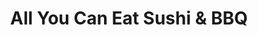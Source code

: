 ---
layout: place
title: All You Can Eat Sushi & BBQ
permalink: /california/los-angeles/all-you-can-eat-sushi-bbq.html
stateAbbr: CA
stateName: California
cityName: Los Angeles
seo:
  type: restaurant
  links: http://www.sushinbbq.com/
place_id: ChIJpzvmKPy5woARsHjQlWfEbZs
photos:
  - name: >-
      places/ChIJpzvmKPy5woARsHjQlWfEbZs/photos/AeeoHcK3TiyyKfgd0JYVn6Ovz1wGDYJOMjuSvVmJLtnaWdwl-wyLZzRH-KKxBwQn44jZ-j_tevJh8_hgHz6GP6TFkCBkvo3WFMqDAjyddxlnO1SuNWf8cF3I3XRA2nUi1FHquB7Ek-jEg63FbXs6X1hGoLzd8vhHjQ-HLzgD7W7p5caQulJW7-IkcPrtyvIEBH9EA3JKS4VGR_o6Ec9kjBZnrV3of6DaIysRieWKwWF2QKuzImiUjkY9E5w1av4mFdAQ9v3SH6BqnRXfjHpscHvF_Fl9L3qNM6MzR7QxPUiXeP2Iyg
    widthPx: 960
    heightPx: 720
    authorAttributions:
      - displayName: All You Can Eat Sushi & BBQ
        uri: https://maps.google.com/maps/contrib/100601506712899545551
        photoUri: >-
          https://lh3.googleusercontent.com/a/ACg8ocKw5CCGL-UuYgT6h3P9aZeS3CGnW-miytE-JuxhX6nHSkAFCA=s100-p-k-no-mo
    flagContentUri: >-
      https://www.google.com/local/imagery/report/?cb_client=maps_api_places.places_api&image_key=!1e10!2sAF1QipOExVwaAbGsBvPFbe5evvsgEWFZXmlA9OJeRpg5&hl=en-US
    googleMapsUri: >-
      https://www.google.com/maps/place//data=!3m4!1e2!3m2!1sAF1QipOExVwaAbGsBvPFbe5evvsgEWFZXmlA9OJeRpg5!2e10!4m2!3m1!1s0x80c2b9fc28e63ba7:0x9b6dc46795d078b0
  - name: >-
      places/ChIJpzvmKPy5woARsHjQlWfEbZs/photos/AeeoHcJVaHhncOdi69SPBnZiDz8-ON1pJtU1fTRXCQqK62T6XeqCd0GBuFFjoEENrbTE26JXJzHLgFxFplBa88n2iAH27t5wCF3RA9xZz_oB6k-u6GFY-CSsWLxmlZF-ZVXakh74GiBQa_F5KCDV4eeEG-O_2XKRM5phil_GRYh8S_cL4U3O9-Q2Q1vK_BdHPzvinomXV8hifiJDUjPT1bpFjUqqxOg8fNzZ8naPGfwcF1FtKOazwPZBWv56JdaiUp52gnhaLiR4BJpWJa63K3V-tn6h22xnpNS9Sg5eTQcrnNFSvQ
    widthPx: 1441
    heightPx: 961
    authorAttributions:
      - displayName: All You Can Eat Sushi & BBQ
        uri: https://maps.google.com/maps/contrib/100601506712899545551
        photoUri: >-
          https://lh3.googleusercontent.com/a/ACg8ocKw5CCGL-UuYgT6h3P9aZeS3CGnW-miytE-JuxhX6nHSkAFCA=s100-p-k-no-mo
    flagContentUri: >-
      https://www.google.com/local/imagery/report/?cb_client=maps_api_places.places_api&image_key=!1e10!2sAF1QipPqqbwfiBNkJ7XUWVkToA6lEyODuaH-nM5XRDIQ&hl=en-US
    googleMapsUri: >-
      https://www.google.com/maps/place//data=!3m4!1e2!3m2!1sAF1QipPqqbwfiBNkJ7XUWVkToA6lEyODuaH-nM5XRDIQ!2e10!4m2!3m1!1s0x80c2b9fc28e63ba7:0x9b6dc46795d078b0
  - name: >-
      places/ChIJpzvmKPy5woARsHjQlWfEbZs/photos/AeeoHcKHOkpa9usxhXXBZSVekKs1V0XF9qIG3m0Da8hMcZf3Lz_4T53dUEKPsvxVI6JZrUfGuhqBG7wJOqNqD6siisdQRoLV-Oh7JBlhUDCDjzBwWPoKUDnkGqKEiTuEDokm-P1a48j9Xjp3CQGj0GIXGE_IH7a62O45OP7imb7h5FNtbIg7w-uoUflSBVc9DKbpDWtroDzq84NGW5bgW1JTnf050-wwlh1iSyOjHIjERr5skUEkBNuSzMBdkGF4kHEgTWJ9QEcuG9wZcAi6XOoJr39mqUKBt0IloTU17Xvw6aC4zeay19kl8yUQPQwI6OtF9RHWSpJpiVINJ8Nv6iDxi1d-CMaJ26pyZ1mhWBGk9HBhWZbdAIJ_iEpHgMjBHccOTXLroV1QAk4B3p9wnA7tOAUGcLlC2SCdnipb9DEvrnplnQ
    widthPx: 3024
    heightPx: 4032
    authorAttributions:
      - displayName: Shanelle S
        uri: https://maps.google.com/maps/contrib/105853218368004682403
        photoUri: >-
          https://lh3.googleusercontent.com/a-/ALV-UjUUbP0i_x-bGrMsR_tyYd_9JDDyHbkLR988uT7I8cyuK_slYZo=s100-p-k-no-mo
    flagContentUri: >-
      https://www.google.com/local/imagery/report/?cb_client=maps_api_places.places_api&image_key=!1e10!2sCIHM0ogKEICAgIDT84eOGQ&hl=en-US
    googleMapsUri: >-
      https://www.google.com/maps/place//data=!3m4!1e2!3m2!1sCIHM0ogKEICAgIDT84eOGQ!2e10!4m2!3m1!1s0x80c2b9fc28e63ba7:0x9b6dc46795d078b0
  - name: >-
      places/ChIJpzvmKPy5woARsHjQlWfEbZs/photos/AeeoHcLvvfHWl9ZVCq5Q1ZixrOUCdSfEpHtrwX06Wm75SWQ0mahekqUCaYfwCf74I5JutWnB6T96pKhc9aerMWt7jXdWXc_kDHQGHmF7qOxEbi1YTnvqoDHN97m-KCQNEt_c_5HhkVJntsZlZfZWmnDy-HMZ2rfG7ysTixG5-_ZvqiHtU7GNdy80skmZRQSuDDEwwtFXN0PH8PWKYHRqb4U4X4VW0Jc-rKxkOD2A49nvmZcDACDFi-T905PE3_F40ciBubz1bS6cHe4QTcA4elDzoUOrhnNugY3WpaqmXE_Q6-H6efShp6V0YSUR5TNYrqQ7mxkpLkC_aRLrXaOxrDEYYhPdMhILZKM6sqnNVTAl-RUUJRMvYdSM401AbeLsvGFv4jdiipH4VBv58aIdxIRe6BcAuSTTP6coWgUSRvEybPT89Q
    widthPx: 4032
    heightPx: 3024
    authorAttributions:
      - displayName: John & Cherise Turner
        uri: https://maps.google.com/maps/contrib/113741189442845931477
        photoUri: >-
          https://lh3.googleusercontent.com/a/ACg8ocKm9QqXDh8MDd2KZW8R3HsQxlKtuT5Plk9P6BoakrbVQQAKEw=s100-p-k-no-mo
    flagContentUri: >-
      https://www.google.com/local/imagery/report/?cb_client=maps_api_places.places_api&image_key=!1e10!2sCIHM0ogKEICAgMDg-92fRA&hl=en-US
    googleMapsUri: >-
      https://www.google.com/maps/place//data=!3m4!1e2!3m2!1sCIHM0ogKEICAgMDg-92fRA!2e10!4m2!3m1!1s0x80c2b9fc28e63ba7:0x9b6dc46795d078b0
  - name: >-
      places/ChIJpzvmKPy5woARsHjQlWfEbZs/photos/AeeoHcJLiQ121iJU24Zd-5s3KIpMPjVevZ7SRAXQC0M7awv-4W4dfRe1mI-FjQsSGs9modlt5Rd4wFmQkr1-KwEsCV-VA9HuuFpV8mWGCgo2A08cp5G6Lu69cLf8IZ0EPJoMD3GQeUWO9Me8rP45WFHuFi6nBUjSjqsS6R1zcRs6TNV-ug6esfsqAPBZgD-YuSAcfT9LvAu6J3xc8_NWzVMgODSMjl__BjXHaoimzBDpRSmCN3x7owNRrQJNOC0hCQCSMSvwBV9Vq-XnA_-AoB89xKT_CRoPi1J2XUyp2jKc3DfKrLyPKr2n6Ea2DC_StYqXKaWjymAQ4FdDuYjEmqjSfx4hG7ZR6dyc8zTWTG_jKEMX_vjEgOmxT7KM7dxdkhXs_PVgfXVLsor16JMSkMNwf7bBwPbY7mS1wXNREuZxiOdkkA
    widthPx: 4000
    heightPx: 1800
    authorAttributions:
      - displayName: bego afonso
        uri: https://maps.google.com/maps/contrib/103630816994099455859
        photoUri: >-
          https://lh3.googleusercontent.com/a-/ALV-UjWx7Kv0OJz1f9PFhX8-4-IuijS9JRl2JamirqgGoytqveNMzKQc=s100-p-k-no-mo
    flagContentUri: >-
      https://www.google.com/local/imagery/report/?cb_client=maps_api_places.places_api&image_key=!1e10!2sCIHM0ogKEICAgMDIj8abPw&hl=en-US
    googleMapsUri: >-
      https://www.google.com/maps/place//data=!3m4!1e2!3m2!1sCIHM0ogKEICAgMDIj8abPw!2e10!4m2!3m1!1s0x80c2b9fc28e63ba7:0x9b6dc46795d078b0
  - name: >-
      places/ChIJpzvmKPy5woARsHjQlWfEbZs/photos/AeeoHcIOUGSVP275mHzqVbFemZZ4ZFkoirz0eL9A0amMWl8qFo6SgCbPAD8Lz1-SRfwV1g0MAgrjTE8GzLpWADOcUEj0QG_GYEM_HFQYPqCt_uHJne6X1LzgUpAxPyK9oQ4pH-EUFIE2ukTVBAievUWijZiPjDyAxdUYYEgQI8yoVytn5HkVcWnqwNDS48sTo0QSPNTrkDOGt7vAOd71c8inWtfDhYMNgLIPl7n0S22_xA073Gk174v93KUzs_r0wjQXqHaU08GKgpNZdceekWb04rdQ7RfHgwdclp4xVAr8K1slWCVaqHtzCx3Iqq7z_iH-NmuqO20GnUUDwwnHuWdiO3RKguXOudIYH8RI5WcvtRLtPRX6LSkroioJmNgaLDeorQ6r7mdORoyUGC7PaMYWTabNQD1sx7FF4ucqppa0I3IrsVc
    widthPx: 3600
    heightPx: 4800
    authorAttributions:
      - displayName: Yoni Usiel Diaz
        uri: https://maps.google.com/maps/contrib/102410517435519603995
        photoUri: >-
          https://lh3.googleusercontent.com/a-/ALV-UjWwGsNsd99M3lqPecCAcu9lr36xhqV2kODlVuPcXc4vywPNP4D2=s100-p-k-no-mo
    flagContentUri: >-
      https://www.google.com/local/imagery/report/?cb_client=maps_api_places.places_api&image_key=!1e10!2sCIHM0ogKEICAgID7oa-F8gE&hl=en-US
    googleMapsUri: >-
      https://www.google.com/maps/place//data=!3m4!1e2!3m2!1sCIHM0ogKEICAgID7oa-F8gE!2e10!4m2!3m1!1s0x80c2b9fc28e63ba7:0x9b6dc46795d078b0
  - name: >-
      places/ChIJpzvmKPy5woARsHjQlWfEbZs/photos/AeeoHcJttOqfhKpjScImLAx5KjJQkZn1a-ZaNWtDnWarfXR7gjCy4yQjuOu54EZ7zNT7pWTIFEPDRcEZGpDPPOQO_OhaxGYouCAppPF6e5GTFZBT7bYBuly1FvJbXnD2_y4XII6Um7ZTVHqpuOlE2-iaw8IgUvy9vT2ig7TVS5y1CBX8VzDPRsvDeAzgcv1xeVZEYFY0mBuxHyj0uwmFC66_AZfvltDtseW4z97x1JpLyBnE5q-VyI9TUUNH-AybEf0MInPim59-trC3HlQ_kkgBSWK-1V3yj5iNz0w9ms-F9rmuBwujwG-Ydfcttf_b-yA_FG2Z3dfH6yfJp8XaqaL0tEVBuJbtMzO3gbshm4mTgCnOpDDi1ogzKFkkI9jBwOqHQnZMxyqFoMcdCl7d1BQnw0dKHZbm7OKDFrFoHobjZK7_pg
    widthPx: 2495
    heightPx: 3000
    authorAttributions:
      - displayName: sydney wen
        uri: https://maps.google.com/maps/contrib/104028813867380735269
        photoUri: >-
          https://lh3.googleusercontent.com/a-/ALV-UjVP-VdJOLLtV50q94KEd5NUR13lDrjzxEio3LD8GAxXtgQNUZy4=s100-p-k-no-mo
    flagContentUri: >-
      https://www.google.com/local/imagery/report/?cb_client=maps_api_places.places_api&image_key=!1e10!2sCIHM0ogKEICAgIDLq_CGGA&hl=en-US
    googleMapsUri: >-
      https://www.google.com/maps/place//data=!3m4!1e2!3m2!1sCIHM0ogKEICAgIDLq_CGGA!2e10!4m2!3m1!1s0x80c2b9fc28e63ba7:0x9b6dc46795d078b0
  - name: >-
      places/ChIJpzvmKPy5woARsHjQlWfEbZs/photos/AeeoHcKT7LA6c6la5GDDGsAZ7tQewB9s5dl7qzlaIcwH8ikjIB_9bKg-bk00o8OZD3vrmk5OggvpO5Pc2PI5-x8z3E7TCDH3HGPp2r9Wlc3DkXFcW8-srR5gbwh2xkrS3ztrJtX4r6QlqykWpqaIRIvATm0c88godMEr-UK5ogMGjvdkDbjw6cq18MszKUqav_mhYclmBBlN4I9o-uzDenRgQn5dGY-K_ZyuFJ4xm5Is-YlkiMKIJHKsamztIrCSt6PUkpZDDKe1E1ifmMlgz703fGZf1ADb8j2K77jvyAFIAzeaYv6jWMyPOThz7wBW7XLgy6R-pdA7VZ_BobhZX0chpPt4UL20o7em8SxWqwaWAM_HUPVeP2vEuKzhK4QivlyNyVZJxnFefbHF7u6mfQ8tjBw4yZPLIHDOq4bi2xMwWNNZgF6S
    widthPx: 3024
    heightPx: 4032
    authorAttributions:
      - displayName: sookhee hyun
        uri: https://maps.google.com/maps/contrib/104771765291302043065
        photoUri: >-
          https://lh3.googleusercontent.com/a/ACg8ocJbc_WunWmTdmmKa2el-iIVc0UwadeWXo6iDZckQpRBGHHF=s100-p-k-no-mo
    flagContentUri: >-
      https://www.google.com/local/imagery/report/?cb_client=maps_api_places.places_api&image_key=!1e10!2sCIHM0ogKEICAgIDxvvWHqQE&hl=en-US
    googleMapsUri: >-
      https://www.google.com/maps/place//data=!3m4!1e2!3m2!1sCIHM0ogKEICAgIDxvvWHqQE!2e10!4m2!3m1!1s0x80c2b9fc28e63ba7:0x9b6dc46795d078b0
  - name: >-
      places/ChIJpzvmKPy5woARsHjQlWfEbZs/photos/AeeoHcLg_tImRc8YW0f5YAr6rDdAXZP-V2A7UwEyAFWX8ZF-VnduojS7yYGQsC0AuSMi-ZhALP7nQE-ngVy6ntWaRA2AuGs0gvgpZTL9OLqlMZkOHfwitCSycBeuwER23v_BfiZ7_2J463Z1h1_aCqWvYRu424tAvwOCkWDmzBo8_ynFlyEDMC_T8ahghgd8Pn-EMiJzAXcFUVECjDWq0t2_7RoTk6jvlu8iUolh1s7BKjcmdjJBRk-PPUmjDg7KDncWjTOSSKC9HomaLvm8Cgj-7FjwQR2qE085v_PWatdbO1FV0T1Zz5xz-rXLks_QIaCdA3Md8CcZ1ALtLBkelxFGFqGHM-WfjJay_-fIlpZCTQicXgC2VbiYVrVJqEQTxD6nKLz4qn6KoLUM7tN4j1Uv47O-FW-62C3L40rock9ZfWcwkbjw
    widthPx: 3024
    heightPx: 4032
    authorAttributions:
      - displayName: Ai nah Meee
        uri: https://maps.google.com/maps/contrib/117064474879793738645
        photoUri: >-
          https://lh3.googleusercontent.com/a-/ALV-UjXzMXFWQexyDL9bM7YaFLJnXhWsa5muEuk-HRueS3j8vlqImNYmdQ=s100-p-k-no-mo
    flagContentUri: >-
      https://www.google.com/local/imagery/report/?cb_client=maps_api_places.places_api&image_key=!1e10!2sCIHM0ogKEICAgICZ1KSivwE&hl=en-US
    googleMapsUri: >-
      https://www.google.com/maps/place//data=!3m4!1e2!3m2!1sCIHM0ogKEICAgICZ1KSivwE!2e10!4m2!3m1!1s0x80c2b9fc28e63ba7:0x9b6dc46795d078b0
  - name: >-
      places/ChIJpzvmKPy5woARsHjQlWfEbZs/photos/AeeoHcINwtSIwJDMJN0AiXoM1Dyod9XjBbrtDnY7ZW-ysuKTuMnZUhVmEXHTj9oPMtgBXtQt2fVtWRvDhtA8UGggLHqU8csc6k4iBYoCwdTnzmy8Sz4ISEJFSbsj0aHh3SjDNhVMuJ8IQ5mFnD27DYC8u6YEBE9AOn-QsQymJ3M0q77HVp1ci9Cf9yBTiWwzNHIyDYS1m3EuVNT-ru0X_1K3eK5cnmJ669m6yk2e-A89IOSgBGr7_B-IxXOAFnK7RBHRuoZ7ngEPSPs3l0oouM1dhaTZFopECEmWTFqjGIp0QKzwluZzBj8az7HiEMQy6feytF5O8lY3WtIT_NqVBy_BdQDwjeX__IlMnYd91bD8ccD5nde4cnV7sBrE7mmWaVLZG6vlGjoLDsa7uPehciFoaRy9k77e641UJxVUNhF4gzDTyQ
    widthPx: 3024
    heightPx: 4032
    authorAttributions:
      - displayName: Natalie Acosta
        uri: https://maps.google.com/maps/contrib/103550726146491999352
        photoUri: >-
          https://lh3.googleusercontent.com/a-/ALV-UjU_glFJ1DIQlK8uPISf4hPNcNTkfuv5f2dAO-A5UHUPMMW-a54=s100-p-k-no-mo
    flagContentUri: >-
      https://www.google.com/local/imagery/report/?cb_client=maps_api_places.places_api&image_key=!1e10!2sCIHM0ogKEICAgIDLuYTpMA&hl=en-US
    googleMapsUri: >-
      https://www.google.com/maps/place//data=!3m4!1e2!3m2!1sCIHM0ogKEICAgIDLuYTpMA!2e10!4m2!3m1!1s0x80c2b9fc28e63ba7:0x9b6dc46795d078b0
address: 3914 Wilshire Blvd, Los Angeles, CA 90010, USA
street: 3914 Wilshire Blvd
city: Los Angeles
state: CA
zip: '90010'
country: USA
neighborhood: Koreatown
latitude: '34.061466'
longitude: '-118.311811'
accessibility_options:
  wheelchairAccessibleParking: true
  wheelchairAccessibleEntrance: true
  wheelchairAccessibleRestroom: true
  wheelchairAccessibleSeating: true
business_status: OPERATIONAL
name: All You Can Eat Sushi & BBQ
google_maps_links:
  directionsUri: >-
    https://www.google.com/maps/dir//''/data=!4m7!4m6!1m1!4e2!1m2!1m1!1s0x80c2b9fc28e63ba7:0x9b6dc46795d078b0!3e0
  placeUri: https://maps.google.com/?cid=11199823797514434736
  writeAReviewUri: >-
    https://www.google.com/maps/place//data=!4m3!3m2!1s0x80c2b9fc28e63ba7:0x9b6dc46795d078b0!12e1
  reviewsUri: >-
    https://www.google.com/maps/place//data=!4m4!3m3!1s0x80c2b9fc28e63ba7:0x9b6dc46795d078b0!9m1!1b1
  photosUri: >-
    https://www.google.com/maps/place//data=!4m3!3m2!1s0x80c2b9fc28e63ba7:0x9b6dc46795d078b0!10e5
primary_type: Korean Restaurant
opening_hours:
  openNow: true
  periods:
    - open:
        day: 0
        hour: 15
        minute: 0
      close:
        day: 1
        hour: 0
        minute: 0
    - open:
        day: 2
        hour: 17
        minute: 0
      close:
        day: 3
        hour: 0
        minute: 0
    - open:
        day: 3
        hour: 17
        minute: 0
      close:
        day: 4
        hour: 0
        minute: 0
    - open:
        day: 4
        hour: 17
        minute: 0
      close:
        day: 5
        hour: 0
        minute: 0
    - open:
        day: 5
        hour: 15
        minute: 0
      close:
        day: 6
        hour: 0
        minute: 0
    - open:
        day: 6
        hour: 15
        minute: 0
      close:
        day: 0
        hour: 0
        minute: 0
  weekdayDescriptions:
    - 'Monday: Closed'
    - 'Tuesday: 5:00 PM – 12:00 AM'
    - 'Wednesday: 5:00 PM – 12:00 AM'
    - 'Thursday: 5:00 PM – 12:00 AM'
    - 'Friday: 3:00 PM – 12:00 AM'
    - 'Saturday: 3:00 PM – 12:00 AM'
    - 'Sunday: 3:00 PM – 12:00 AM'
  nextCloseTime: '2025-05-04T07:00:00Z'
secondary_opening_hours:
  regular:
    weekdayDescriptions: null
    type: null
  current:
    weekdayDescriptions: null
    type: null
phone: (213) 322-2350
price_level: PRICE_LEVEL_MODERATE
price_range: $20 &ndash; $30
rating: '4.0'
rating_count: 839
website: http://www.sushinbbq.com/
description: >-
  Discover All You Can Eat Sushi & BBQ in Los Angeles$$$All You Can Eat Sushi &
  BBQ in Los Angeles, CA, offers a relaxed dining experience blending Japanese
  and Korean flavors with unlimited options for sushi and barbecue. This spot
  stands out for its casual vibe, featuring fresh fare and all-you-can-eat
  selections that appeal to sushi enthusiasts seeking variety in a welcoming
  atmosphere. With accessibility features like wheelchair-friendly entrances and
  seating, it's designed for everyone to enjoy hearty meals without hassle. The
  restaurant also boasts outdoor seating and a range of beverages, making it a
  go-to choice for those exploring top sushi restaurants near Koreatown.
generative_summary: >-
  Discover All You Can Eat Sushi & BBQ in Los Angeles$$$All You Can Eat Sushi &
  BBQ in Los Angeles, CA, offers a relaxed dining experience blending Japanese
  and Korean flavors with unlimited options for sushi and barbecue. This spot
  stands out for its casual vibe, featuring fresh fare and all-you-can-eat
  selections that appeal to sushi enthusiasts seeking variety in a welcoming
  atmosphere. With accessibility features like wheelchair-friendly entrances and
  seating, it's designed for everyone to enjoy hearty meals without hassle. The
  restaurant also boasts outdoor seating and a range of beverages, making it a
  go-to choice for those exploring top sushi restaurants near Koreatown.
generative_disclosure: Summarized by AI using the Grok-3-Mini model.
reviews:
  - name: >-
      places/ChIJpzvmKPy5woARsHjQlWfEbZs/reviews/ChdDSUhNMG9nS0VJQ0FnTURnLTkyZi1BRRAB
    relativePublishTimeDescription: 2 months ago
    rating: 5
    text:
      text: >-
        I live in San Diego, and anytime I’m working in LA I try to make it
        here.  It’s a no frills, come as you are joint which I love.  No music
        blaring so can actually have a conversation with the people you are
        dining with.

        The food is great, the prices are great, as is the service.  I’ve never
        had a bad experience in the dozen or so times I’ve been there, and
        ALWAYS leave happy and full

        I’m getting hungry just looking at the pictures I posted, and can’t wait
        for my next trip.  I highly recommend AYCE Sushi and BBQ!
      languageCode: en
    originalText:
      text: >-
        I live in San Diego, and anytime I’m working in LA I try to make it
        here.  It’s a no frills, come as you are joint which I love.  No music
        blaring so can actually have a conversation with the people you are
        dining with.

        The food is great, the prices are great, as is the service.  I’ve never
        had a bad experience in the dozen or so times I’ve been there, and
        ALWAYS leave happy and full

        I’m getting hungry just looking at the pictures I posted, and can’t wait
        for my next trip.  I highly recommend AYCE Sushi and BBQ!
      languageCode: en
    authorAttribution:
      displayName: John & Cherise Turner
      uri: https://www.google.com/maps/contrib/113741189442845931477/reviews
      photoUri: >-
        https://lh3.googleusercontent.com/a/ACg8ocKm9QqXDh8MDd2KZW8R3HsQxlKtuT5Plk9P6BoakrbVQQAKEw=s128-c0x00000000-cc-rp-mo
    publishTime: '2025-02-27T21:59:57.399920Z'
    flagContentUri: >-
      https://www.google.com/local/review/rap/report?postId=ChdDSUhNMG9nS0VJQ0FnTURnLTkyZi1BRRAB&d=17924085&t=1
    googleMapsUri: >-
      https://www.google.com/maps/reviews/data=!4m6!14m5!1m4!2m3!1sChdDSUhNMG9nS0VJQ0FnTURnLTkyZi1BRRAB!2m1!1s0x80c2b9fc28e63ba7:0x9b6dc46795d078b0
  - name: >-
      places/ChIJpzvmKPy5woARsHjQlWfEbZs/reviews/ChdDSUhNMG9nS0VJQ0FnSUQzMTVfZ2tnRRAB
    relativePublishTimeDescription: 5 months ago
    rating: 5
    text:
      text: >-
        Heard so many great reviews about this spot, so we had to check it out
        for ourselves.


        Parking: Welcome to LA where the parking sucks a—. There are metered
        street parking. I parked a block away and just walked there.


        Ambiance/Environment: We came a little past 7pm, and this place was
        poppin! It was sooo busy. There’s plenty of indoor seating and some
        outdoor seating. Outdoor seating has heaters.


        Service: The workers were quick & efficient! There was a wait, but we
        only waited about 10 min, considering it was pretty busy. If you walk in
        through the front, walk to the back to partner with a server. They’ll
        place you on a waitlist and hand you a ticket then call you when your
        table is ready. Or you can dm them via their IG page to join the
        waitlist. They’re really responsive!


        Food & drinks: I looove that this spot offers AYCE sushi AND kbbq at an
        affordable price! The quality does reflect its prices. The meats and
        sushi were really good! I enjoyed their salmon and brisket. The sides
        were okay, and you can always order more. They offer a lot of alcoholic
        beverages also at an affordable price! We ordered Tiger Beers, and it
        paired perfectly with everything we ate.


        Pricing: AYCE for $25, soju for $8.95, and beers for $4?! Can’t beat
        these prices, especially in LA! I definitely got greedy and ordered more
        than I should’ve lol. My bf and I left overly fulfilled & satisfied!
      languageCode: en
    originalText:
      text: >-
        Heard so many great reviews about this spot, so we had to check it out
        for ourselves.


        Parking: Welcome to LA where the parking sucks a—. There are metered
        street parking. I parked a block away and just walked there.


        Ambiance/Environment: We came a little past 7pm, and this place was
        poppin! It was sooo busy. There’s plenty of indoor seating and some
        outdoor seating. Outdoor seating has heaters.


        Service: The workers were quick & efficient! There was a wait, but we
        only waited about 10 min, considering it was pretty busy. If you walk in
        through the front, walk to the back to partner with a server. They’ll
        place you on a waitlist and hand you a ticket then call you when your
        table is ready. Or you can dm them via their IG page to join the
        waitlist. They’re really responsive!


        Food & drinks: I looove that this spot offers AYCE sushi AND kbbq at an
        affordable price! The quality does reflect its prices. The meats and
        sushi were really good! I enjoyed their salmon and brisket. The sides
        were okay, and you can always order more. They offer a lot of alcoholic
        beverages also at an affordable price! We ordered Tiger Beers, and it
        paired perfectly with everything we ate.


        Pricing: AYCE for $25, soju for $8.95, and beers for $4?! Can’t beat
        these prices, especially in LA! I definitely got greedy and ordered more
        than I should’ve lol. My bf and I left overly fulfilled & satisfied!
      languageCode: en
    authorAttribution:
      displayName: Millena P.
      uri: https://www.google.com/maps/contrib/101472370013439372527/reviews
      photoUri: >-
        https://lh3.googleusercontent.com/a-/ALV-UjWpy7XUsNCyNt0oBHcloyPVohaTiO-wH70ZI4k8a2uBKRbmdABX=s128-c0x00000000-cc-rp-mo-ba5
    publishTime: '2024-11-19T21:57:55.524052Z'
    flagContentUri: >-
      https://www.google.com/local/review/rap/report?postId=ChdDSUhNMG9nS0VJQ0FnSUQzMTVfZ2tnRRAB&d=17924085&t=1
    googleMapsUri: >-
      https://www.google.com/maps/reviews/data=!4m6!14m5!1m4!2m3!1sChdDSUhNMG9nS0VJQ0FnSUQzMTVfZ2tnRRAB!2m1!1s0x80c2b9fc28e63ba7:0x9b6dc46795d078b0
  - name: >-
      places/ChIJpzvmKPy5woARsHjQlWfEbZs/reviews/ChZDSUhNMG9nS0VJQ0FnTUNveXJ2YUpBEAE
    relativePublishTimeDescription: 2 weeks ago
    rating: 5
    text:
      text: >-
        Sooo good so good 25$ AYCE sushi + BBQ in LA


        💗💗 Amazinggggg💗💗


        Salmon eel and scallop was fresh love it💕

        Do not order white fish and albacore ( but maybe depend on the day today
        not fresh *for me*)


        Server was amazing so fast they take out the finished plate and change
        the grill right away when it burn food come so fast but hope the meat
        can marinade a little bit more or have more choice of sauce ( if
        somebody can answer me that I can bring my own sauce or not?🥺 )


        It’s the best service I like it 💗

        I will come back again


        Ps. The eel roll was sooooo goodddd I order twice !!!!🐟 and the scallop
        very sweet and fresh 🥺
      languageCode: en
    originalText:
      text: >-
        Sooo good so good 25$ AYCE sushi + BBQ in LA


        💗💗 Amazinggggg💗💗


        Salmon eel and scallop was fresh love it💕

        Do not order white fish and albacore ( but maybe depend on the day today
        not fresh *for me*)


        Server was amazing so fast they take out the finished plate and change
        the grill right away when it burn food come so fast but hope the meat
        can marinade a little bit more or have more choice of sauce ( if
        somebody can answer me that I can bring my own sauce or not?🥺 )


        It’s the best service I like it 💗

        I will come back again


        Ps. The eel roll was sooooo goodddd I order twice !!!!🐟 and the scallop
        very sweet and fresh 🥺
      languageCode: en
    authorAttribution:
      displayName: Pear Napasorn
      uri: https://www.google.com/maps/contrib/114688507797715892172/reviews
      photoUri: >-
        https://lh3.googleusercontent.com/a/ACg8ocLMQVmcLFFTMhl1dUGlicN3FzsuFLeBpL5iaIsIGoMtm4cxUw=s128-c0x00000000-cc-rp-mo-ba2
    publishTime: '2025-04-16T08:20:06.445395Z'
    flagContentUri: >-
      https://www.google.com/local/review/rap/report?postId=ChZDSUhNMG9nS0VJQ0FnTUNveXJ2YUpBEAE&d=17924085&t=1
    googleMapsUri: >-
      https://www.google.com/maps/reviews/data=!4m6!14m5!1m4!2m3!1sChZDSUhNMG9nS0VJQ0FnTUNveXJ2YUpBEAE!2m1!1s0x80c2b9fc28e63ba7:0x9b6dc46795d078b0
  - name: >-
      places/ChIJpzvmKPy5woARsHjQlWfEbZs/reviews/ChZDSUhNMG9nS0VJQ0FnTUN3MG9fSEdBEAE
    relativePublishTimeDescription: a month ago
    rating: 5
    text:
      text: >-
        best deal of the century. $25 for all you can eat sushi and KBBQ. yes,
        both sushi and kbbq is included. few places can drag me east and this is
        one of them!
      languageCode: en
    originalText:
      text: >-
        best deal of the century. $25 for all you can eat sushi and KBBQ. yes,
        both sushi and kbbq is included. few places can drag me east and this is
        one of them!
      languageCode: en
    authorAttribution:
      displayName: Tara Belle
      uri: https://www.google.com/maps/contrib/107374078459917973631/reviews
      photoUri: >-
        https://lh3.googleusercontent.com/a-/ALV-UjVjv0jmW2XmJUBq5aqmgR1QcqWhfsIRWC7Dd3EFoTTsmdcOSvmn=s128-c0x00000000-cc-rp-mo-ba3
    publishTime: '2025-03-17T19:10:28.092402Z'
    flagContentUri: >-
      https://www.google.com/local/review/rap/report?postId=ChZDSUhNMG9nS0VJQ0FnTUN3MG9fSEdBEAE&d=17924085&t=1
    googleMapsUri: >-
      https://www.google.com/maps/reviews/data=!4m6!14m5!1m4!2m3!1sChZDSUhNMG9nS0VJQ0FnTUN3MG9fSEdBEAE!2m1!1s0x80c2b9fc28e63ba7:0x9b6dc46795d078b0
  - name: >-
      places/ChIJpzvmKPy5woARsHjQlWfEbZs/reviews/ChZDSUhNMG9nS0VJQ0FnTUNvMjlXUVRnEAE
    relativePublishTimeDescription: a week ago
    rating: 5
    text:
      text: >-
        Hands down the best KBBQ in L.A. This is the only place me and my family
        eat at. Great place and atmosphere. The owner is awesome. Highly
        recommend.
      languageCode: en
    originalText:
      text: >-
        Hands down the best KBBQ in L.A. This is the only place me and my family
        eat at. Great place and atmosphere. The owner is awesome. Highly
        recommend.
      languageCode: en
    authorAttribution:
      displayName: Angel The Third
      uri: https://www.google.com/maps/contrib/102081436925363574788/reviews
      photoUri: >-
        https://lh3.googleusercontent.com/a-/ALV-UjXncUoEtqn-flpf0O3PO2aInJIMS2GimyB02FAntcPXOcAUF055=s128-c0x00000000-cc-rp-mo
    publishTime: '2025-04-20T05:51:03.288178Z'
    flagContentUri: >-
      https://www.google.com/local/review/rap/report?postId=ChZDSUhNMG9nS0VJQ0FnTUNvMjlXUVRnEAE&d=17924085&t=1
    googleMapsUri: >-
      https://www.google.com/maps/reviews/data=!4m6!14m5!1m4!2m3!1sChZDSUhNMG9nS0VJQ0FnTUNvMjlXUVRnEAE!2m1!1s0x80c2b9fc28e63ba7:0x9b6dc46795d078b0
review_summary: >-
  What Customers Are Saying About This Sushi Spot$$$Visitors often rave about
  the incredible value of the all-you-can-eat sushi and barbecue deal,
  highlighting the fresh ingredients and generous portions that make every meal
  feel satisfying. Many appreciate the efficient service and lively atmosphere,
  even during busy times, which keeps things running smoothly without any major
  hiccups. Folks frequently mention the affordable prices as a big win,
  especially in a city like LA, allowing for repeat visits without breaking the
  bank. Overall, it's praised as a solid pick for anyone craving top-rated
  sushi, with the variety of options and quick table turnarounds adding to the
  fun and relaxed vibe. While some note that certain items might vary in
  freshness depending on the day, the experience generally leaves people feeling
  happy and eager to return.
review_disclosure: Summarized by AI using the Grok-3-Mini model.
parking_options:
  paidParkingLot: true
  freeStreetParking: true
  valetParking: true
payment_options:
  acceptsCreditCards: true
  acceptsDebitCards: true
  acceptsCashOnly: false
  acceptsNfc: true
allow_dogs: null
curbside_pickup: true
delivery: true
dine_in: true
good_for_children: null
good_for_groups: true
good_for_sports: true
live_music: false
menu_for_children: false
outdoor_seating: true
reservable: false
restroom: true
serves_beer: true
serves_breakfast: false
serves_brunch: false
serves_cocktails: false
serves_coffee: false
serves_dinner: true
serves_dessert: null
serves_lunch: null
serves_vegetarian_food: true
serves_wine: true
takeout: true
update_category: atmosphere
places_description: >-
  Casual eatery with rear parking specializing in cook-your-own,  Korean-style
  BBQ & spicy sides.

---